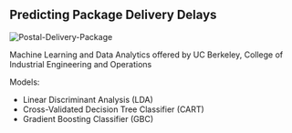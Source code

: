 ## Predicting Package Delivery Delays

![Postal-Delivery-Package](https://github.com/user-attachments/assets/031df13a-ca1b-4a18-867c-fe038324320c)

Machine Learning and Data Analytics offered by UC Berkeley, College of Industrial Engineering and Operations

Models: 
- Linear Discriminant Analysis (LDA)
- Cross-Validated Decision Tree Classifier (CART)
- Gradient Boosting Classifier (GBC)
